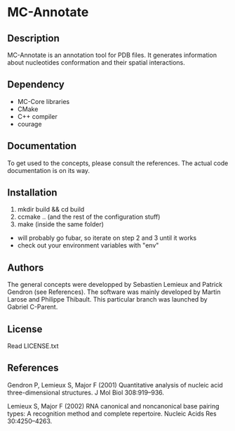 # MC-Annotate

**Description**
-----------
MC-Annotate is an annotation tool for PDB files. 
It generates information about nucleotides conformation and their spatial interactions.


**Dependency**
--------------
- MC-Core libraries
- CMake
- C++ compiler
- courage

**Documentation**
-----------------
To get used to the concepts, please consult the references.
The actual code documentation is on its way.

**Installation**
----------------
1. mkdir build && cd build
2. ccmake .. (and the rest of the configuration stuff)
3. make (inside the same folder)
- will probably go fubar, so iterate on step 2 and 3 until it works
- check out your environment variables with "env"

**Authors**
-----------
The general concepts were developped by Sebastien Lemieux and Patrick Gendron (see References).
The software was mainly developed by Martin Larose and Philippe Thibault.
This particular branch was launched by Gabriel C-Parent.

**License**
-----------
Read LICENSE.txt

**References**
--------------
Gendron P, Lemieux S, Major F (2001) Quantitative analysis of nucleic acid three-dimensional structures. J Mol Biol 308:919–936.

Lemieux S, Major F (2002) RNA canonical and noncanonical base pairing types: A recognition method and complete repertoire. Nucleic Acids Res 30:4250–4263.



